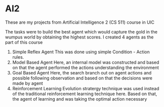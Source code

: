 # AI2
These are my projects from Artificial Intelligence 2 (CS 511) course in UIC

The tasks were to build the best agent which would capture the gold in the wumpus world by obtaining the highest scores. 
I created 4 agents as the part of this course

1. Simple Reflex Agent
         This was done using simple Condition - Action rules.
2. Model Based Agent
         Here, an internal model was constructed and based on that the agent performed the actions understanding the environment
3. Goal Based Agent
         Here, the search branch out on agent actions and possible following observation and based on that the decisions were made by agent
4. Reinforcement Learning
         Evolution stratergy technique was used instead of the traditional reinforcement learning technique here. Based on that, the agent of learning and was taking the optimal action necessary
